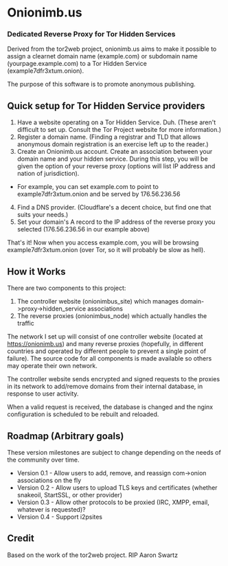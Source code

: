 # Onionimb.us
### Dedicated Reverse Proxy for Tor Hidden Services
Derived from the tor2web project, onionimb.us aims to make it possible to assign a clearnet domain name (example.com) or subdomain name (yourpage.example.com) to a Tor Hidden Service (example7dfr3xtum.onion).

The purpose of this software is to promote anonymous publishing.
## Quick setup for Tor Hidden Service providers
1. Have a website operating on a Tor Hidden Service. Duh. (These aren't difficult to set up. Consult the Tor Project website for more information.)
2. Register a domain name. (Finding a registrar and TLD that allows anonymous domain registration is an exercise left up to the reader.)
3. Create an Onionimb.us account. Create an association between your domain name and your hidden service. During this step, you will be given the option of your reverse proxy (options will list IP address and nation of jurisdiction).
  * For example, you can set example.com to point to example7dfr3xtum.onion and be served by 176.56.236.56
4. Find a DNS provider. (Cloudflare's a decent choice, but find one that suits your needs.)
5. Set your domain's A record to the IP address of the reverse proxy you selected (176.56.236.56 in our example above)

That's it! Now when you access example.com, you will be browsing example7dfr3xtum.onion (over Tor, so it will probably be slow as hell).

## How it Works
There are two components to this project:

1. The controller website (onionimbus_site) which manages domain->proxy->hidden_service associations
2. The reverse proxies (onionimbus_node) which actually handles the traffic

The network I set up will consist of one controller website (located at https://onionimb.us) and many reverse proxies (hopefully, in different countries and operated by different people to prevent a single point of failure). The source code for all components is made available so others may operate their own network.

The controller website sends encrypted and signed requests to the proxies in its network to add/remove domains from their internal database, in response to user activity.

When a valid request is received, the database is changed and the nginx configuration is scheduled to be rebuilt and reloaded.

## Roadmap (Arbitrary goals)
These version milestones are subject to change depending on the needs of the community over time. 
* Version 0.1 - Allow users to add, remove, and reassign com->onion associations on the fly
* Version 0.2 - Allow users to upload TLS keys and certificates (whether snakeoil, StartSSL, or other provider)
* Version 0.3 - Allow other protocols to be proxied (IRC, XMPP, email, whatever is requested)?
* Version 0.4 - Support i2psites

## Credit
Based on the work of the tor2web project. RIP Aaron Swartz